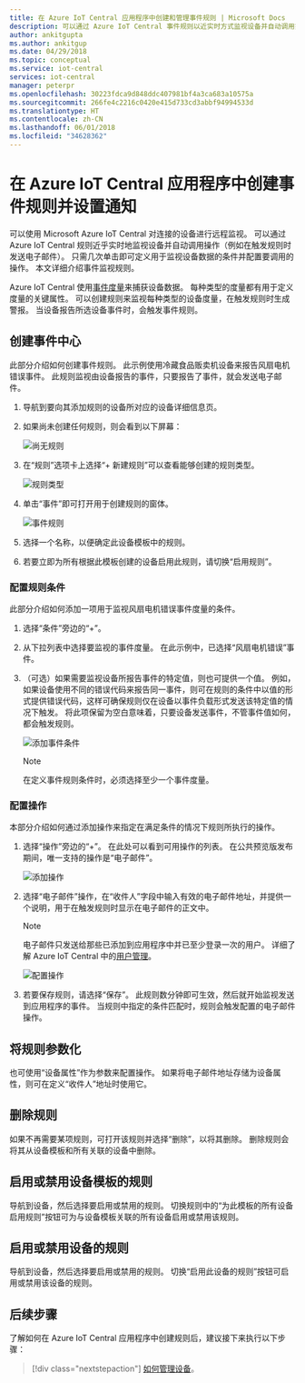 ```yaml
---
title: 在 Azure IoT Central 应用程序中创建和管理事件规则 | Microsoft Docs
description: 可以通过 Azure IoT Central 事件规则以近实时方式监视设备并自动调用操作（例如在触发规则时发送电子邮件）。
author: ankitgupta
ms.author: ankitgup
ms.date: 04/29/2018
ms.topic: conceptual
ms.service: iot-central
services: iot-central
manager: peterpr
ms.openlocfilehash: 30223fdca9d848ddc407981bf4a3ca683a10575a
ms.sourcegitcommit: 266fe4c2216c0420e415d733cd3abbf94994533d
ms.translationtype: HT
ms.contentlocale: zh-CN
ms.lasthandoff: 06/01/2018
ms.locfileid: "34628362"
---
```

# <a name="create-an-event-rule-and-set-up-notifications-in-your-azure-iot-central-application"></a>在 Azure IoT Central 应用程序中创建事件规则并设置通知

可以使用 Microsoft Azure IoT Central 对连接的设备进行远程监视。 可以通过 Azure IoT Central 规则近乎实时地监视设备并自动调用操作（例如在触发规则时发送电子邮件）。 只需几次单击即可定义用于监视设备数据的条件并配置要调用的操作。 本文详细介绍事件监视规则。

Azure IoT Central 使用[事件度量](howto-set-up-template.md)来捕获设备数据。 每种类型的度量都有用于定义度量的关键属性。 可以创建规则来监视每种类型的设备度量，在触发规则时生成警报。 当设备报告所选设备事件时，会触发事件规则。

## <a name="create-an-event-rule"></a>创建事件中心

此部分介绍如何创建事件规则。 此示例使用冷藏食品贩卖机设备来报告风扇电机错误事件。 此规则监视由设备报告的事件，只要报告了事件，就会发送电子邮件。

1. 导航到要向其添加规则的设备所对应的设备详细信息页。

1. 如果尚未创建任何规则，则会看到以下屏幕：

    ![尚无规则](media\howto-create-event-rules\image1.png)

1. 在“规则”选项卡上选择“+ 新建规则”可以查看能够创建的规则类型。

    ![规则类型](media\howto-create-event-rules\image2.png)

1. 单击“事件”即可打开用于创建规则的窗体。

    ![事件规则](media\howto-create-event-rules\image3.png)

1. 选择一个名称，以便确定此设备模板中的规则。

1. 若要立即为所有根据此模板创建的设备启用此规则，请切换“启用规则”。

### <a name="configure-the-rule-condition"></a>配置规则条件

此部分介绍如何添加一项用于监视风扇电机错误事件度量的条件。

1. 选择“条件”旁边的“+”。

1. 从下拉列表中选择要监视的事件度量。 在此示例中，已选择“风扇电机错误”事件。

1. （可选）如果需要监视设备所报告事件的特定值，则也可提供一个值。 例如，如果设备使用不同的错误代码来报告同一事件，则可在规则的条件中以值的形式提供错误代码，这样可确保规则仅在设备以事件负载形式发送该特定值的情况下触发。 将此项保留为空白意味着，只要设备发送事件，不管事件值如何，都会触发规则。

    ![添加事件条件](media\howto-create-event-rules\image4.png)

    > [!NOTE]
    > 在定义事件规则条件时，必须选择至少一个事件度量。

### <a name="configure-the-action"></a>配置操作

本部分介绍如何通过添加操作来指定在满足条件的情况下规则所执行的操作。

1. 选择“操作”旁边的“+”。 在此处可以看到可用操作的列表。 在公共预览版发布期间，唯一支持的操作是“电子邮件”。

    ![添加操作](media\howto-create-event-rules\image5.png)

1. 选择“电子邮件”操作，在“收件人”字段中输入有效的电子邮件地址，并提供一个说明，用于在触发规则时显示在电子邮件的正文中。

    > [!NOTE]
    > 电子邮件只发送给那些已添加到应用程序中并已至少登录一次的用户。 详细了解 Azure IoT Central 中的[用户管理](howto-administer.md)。

   ![配置操作](media\howto-create-event-rules\image6.png)

1. 若要保存规则，请选择“保存”。 此规则数分钟即可生效，然后就开始监视发送到应用程序的事件。 当规则中指定的条件匹配时，规则会触发配置的电子邮件操作。

## <a name="parameterize-the-rule"></a>将规则参数化

也可使用“设备属性”作为参数来配置操作。 如果将电子邮件地址存储为设备属性，则可在定义“收件人”地址时使用它。

## <a name="delete-a-rule"></a>删除规则

如果不再需要某项规则，可打开该规则并选择“删除”，以将其删除。 删除规则会将其从设备模板和所有关联的设备中删除。

## <a name="enable-or-disable-a-rule-for-a-device-template"></a>启用或禁用设备模板的规则

导航到设备，然后选择要启用或禁用的规则。 切换规则中的“为此模板的所有设备启用规则”按钮可为与设备模板关联的所有设备启用或禁用该规则。

## <a name="enable-or-disable-a-rule-for-a-device"></a>启用或禁用设备的规则

导航到设备，然后选择要启用或禁用的规则。 切换“启用此设备的规则”按钮可启用或禁用该设备的规则。

## <a name="next-steps"></a>后续步骤

了解如何在 Azure IoT Central 应用程序中创建规则后，建议接下来执行以下步骤：

> [!div class="nextstepaction"]
> [如何管理设备](howto-manage-devices.md)。